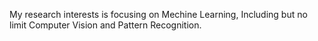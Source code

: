 My research interests is focusing  on Mechine Learning, Including but no limit Computer Vision and Pattern Recognition.
